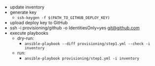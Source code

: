 - update inventory
- generate key
  - `ssh-keygen -f $(PATH_TO_GITHUB_DEPLOY_KEY)`
- upload deploy key to GitHub
- ssh -i provisioning/github -o IdentitiesOnly=yes git@github.com
- execute playbooks
  - dry-run:
    - `ansible-playbook --diff provisioning/step1.yml --check -i inventory`
  - run:
    - `ansible-playbook provisioning/step1.yml -i inventory`

